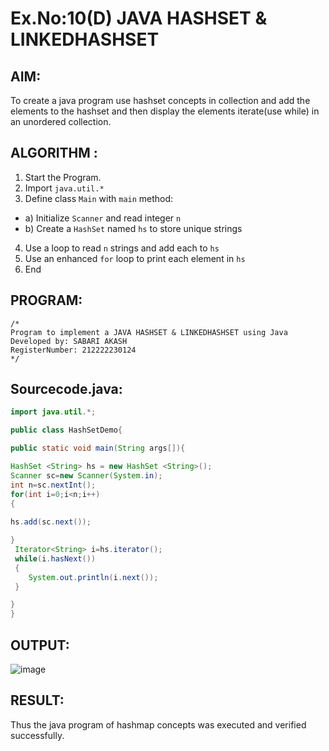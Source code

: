 # Ex.No:10(D) JAVA HASHSET & LINKEDHASHSET

## AIM:
 To create a java program use hashset concepts in collection and add the elements to the hashset and then display the elements iterate(use while) in an unordered collection.


## ALGORITHM :
1.	Start the Program.
2.	Import `java.util.*`
3.	Define class `Main` with `main` method:
-	a) Initialize `Scanner` and read integer `n`
-	b) Create a `HashSet` named `hs` to store unique strings
4.	Use a loop to read `n` strings and add each to `hs`
5.	Use an enhanced `for` loop to print each element in `hs`
6.	End



## PROGRAM:
 ```
/*
Program to implement a JAVA HASHSET & LINKEDHASHSET using Java
Developed by: SABARI AKASH
RegisterNumber: 212222230124
*/
```

## Sourcecode.java:

```JAVA
import java.util.*;

public class HashSetDemo{

public static void main(String args[]){

HashSet <String> hs = new HashSet <String>();
Scanner sc=new Scanner(System.in);
int n=sc.nextInt();
for(int i=0;i<n;i++)
{
    
hs.add(sc.next());

}
 Iterator<String> i=hs.iterator();  
 while(i.hasNext())  
 {  
    System.out.println(i.next());  
 }  

}
}
```

## OUTPUT:


![image](https://github.com/user-attachments/assets/d8cd2c9a-7b12-4e38-bebf-0f5e86f14345)



## RESULT:
Thus the java program of hashmap concepts was executed and verified successfully.


